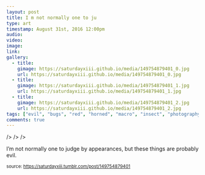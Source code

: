 ```yaml
---
layout: post
title: I m not normally one to ju
type: art
timestamp: August 31st, 2016 12:00pm
audio: 
video: 
image: 
link: 
gallery:
  - title: 
    gimage: https://saturdayxiii.github.io/media/149754879401_0.jpg
    url: https://saturdayxiii.github.io/media/149754879401_0.jpg
  - title: 
    gimage: https://saturdayxiii.github.io/media/149754879401_1.jpg
    url: https://saturdayxiii.github.io/media/149754879401_1.jpg
  - title: 
    gimage: https://saturdayxiii.github.io/media/149754879401_2.jpg
    url: https://saturdayxiii.github.io/media/149754879401_2.jpg
tags: ["evil", "bugs", "red", "horned", "macro", "insect", "photography", "art"]
comments: true
---
```


 />
 />
 />
        
I’m not normally one to judge by appearances, but these things are probably evil.
 
  
<small>source: https://saturdayxiii.tumblr.com/post/149754879401</small>